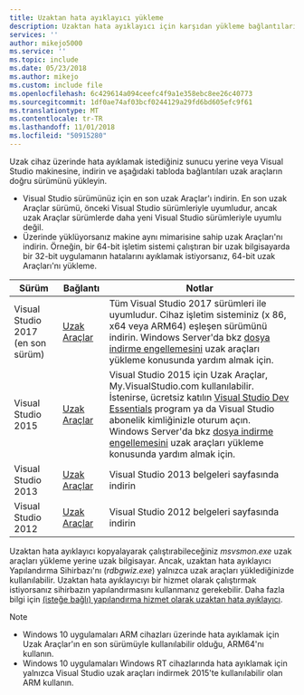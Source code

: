 ```yaml
---
title: Uzaktan hata ayıklayıcı yükleme
description: Uzaktan hata ayıklayıcı için karşıdan yükleme bağlantıları
services: ''
author: mikejo5000
ms.service: ''
ms.topic: include
ms.date: 05/23/2018
ms.author: mikejo
ms.custom: include file
ms.openlocfilehash: 6c429614a094ceefc4f9a1e358ebc8ee26c40773
ms.sourcegitcommit: 1df0ae74af03bcf0244129a29fd6bd605efc9f61
ms.translationtype: MT
ms.contentlocale: tr-TR
ms.lasthandoff: 11/01/2018
ms.locfileid: "50915280"
---
```

Uzak cihaz üzerinde hata ayıklamak istediğiniz sunucu yerine veya Visual Studio makinesine, indirin ve aşağıdaki tabloda bağlantıları uzak araçların doğru sürümünü yükleyin.

- Visual Studio sürümünüz için en son uzak Araçlar'ı indirin. En son uzak Araçlar sürümü, önceki Visual Studio sürümleriyle uyumludur, ancak uzak Araçlar sürümlerde daha yeni Visual Studio sürümleriyle uyumlu değil. 
- Üzerinde yüklüyorsanız makine aynı mimarisine sahip uzak Araçları'nı indirin. Örneğin, bir 64-bit işletim sistemi çalıştıran bir uzak bilgisayarda bir 32-bit uygulamanın hatalarını ayıklamak istiyorsanız, 64-bit uzak Araçları'nı yükleme. 

|Sürüm|Bağlantı|Notlar|
|-|-|-|
|Visual Studio 2017 (en son sürüm)|[Uzak Araçlar](https://visualstudio.microsoft.com/downloads/?q=remote+tools#remote-tools-for-visual-studio-2017)|Tüm Visual Studio 2017 sürümleri ile uyumludur. Cihaz işletim sisteminiz (x 86, x64 veya ARM64) eşleşen sürümünü indirin. Windows Server'da bkz [dosya indirme engellemesini](../../debugger/remote-debugging-unblock-file-download.md) uzak araçları yükleme konusunda yardım almak için.|
|Visual Studio 2015|[Uzak Araçlar](https://my.visualstudio.com/Downloads?q=remote%20tools%20visual%20studio%202015)|Visual Studio 2015 için Uzak Araçlar, My.VisualStudio.com kullanılabilir. İstenirse, ücretsiz katılın [Visual Studio Dev Essentials](https://visualstudio.microsoft.com/dev-essentials/) program ya da Visual Studio abonelik kimliğinizle oturum açın. Windows Server'da bkz [dosya indirme engellemesini](../../debugger/remote-debugging-unblock-file-download.md) uzak araçları yükleme konusunda yardım almak için.|
|Visual Studio 2013|[Uzak Araçlar](/previous-versions/visualstudio/visual-studio-2013/bt727f1t(v=vs.120)#Installing_the_Remote_Tools)|Visual Studio 2013 belgeleri sayfasında indirin|
|Visual Studio 2012|[Uzak Araçlar](/previous-versions/visualstudio/visual-studio-2012/bt727f1t(v=vs.110)#BKMK_Installing_the_Remote_Tools)|Visual Studio 2012 belgeleri sayfasında indirin|

Uzaktan hata ayıklayıcı kopyalayarak çalıştırabileceğiniz *msvsmon.exe* uzak araçları yükleme yerine uzak bilgisayar. Ancak, uzaktan hata ayıklayıcı Yapılandırma Sihirbazı'nı (*rdbgwiz.exe*) yalnızca uzak araçları yüklediğinizde kullanılabilir. Uzaktan hata ayıklayıcıyı bir hizmet olarak çalıştırmak istiyorsanız sihirbazın yapılandırmasını kullanmanız gerekebilir. Daha fazla bilgi için [(isteğe bağlı) yapılandırma hizmet olarak uzaktan hata ayıklayıcı](../../debugger/remote-debugging.md#bkmk_configureService).

>[!NOTE]
>- Windows 10 uygulamaları ARM cihazları üzerinde hata ayıklamak için Uzak Araçlar'ın en son sürümüyle kullanılabilir olduğu, ARM64'nı kullanın.  
>- Windows 10 uygulamaları Windows RT cihazlarında hata ayıklamak için yalnızca Visual Studio uzak araçları indirmek 2015'te kullanılabilir olan ARM kullanın.

